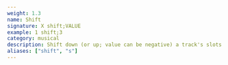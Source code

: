 ```yaml
---
weight: 1.3
name: Shift
signature: X shift;VALUE
example: 1 shift;3
category: musical
description: Shift down (or up; value can be negative) a track's slots by a value. Slots wrap.
aliases: ["shift", "s"]
---
```

